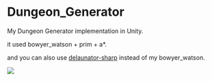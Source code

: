 # Dungeon_Generator
My Dungeon Generator implementation in Unity.

it used bowyer_watson + prim + a*.

and you can also use <a href="https://github.com/nol1fe/delaunator-sharp">delaunator-sharp</a> instead of my bowyer_watson.

<img src="https://github.com/neikion/Dungeon_Generator/assets/91080792/786e4a03-4fee-4bc5-99d5-e2db0092d571">

